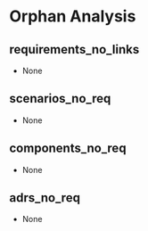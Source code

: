 # Orphan Analysis

## requirements_no_links
- None

## scenarios_no_req
- None

## components_no_req
- None

## adrs_no_req
- None
